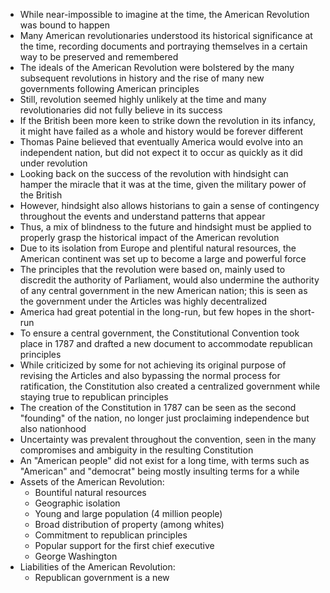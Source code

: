 - While near-impossible to imagine at the time, the American Revolution was bound to happen
- Many American revolutionaries understood its historical significance at the time, recording documents and portraying themselves in a certain way to be preserved and remembered
- The ideals of the American Revolution were bolstered by the many subsequent revolutions in history and the rise of many new governments following American principles
- Still, revolution seemed highly unlikely at the time and many revolutionaries did not fully believe in its success
- If the British been more keen to strike down the revolution in its infancy, it might have failed as a whole and history would be forever different
- Thomas Paine believed that eventually America would evolve into an independent nation, but did not expect it to occur as quickly as it did under revolution
- Looking back on the success of the revolution with hindsight can hamper the miracle that it was at the time, given the military power of the British
- However, hindsight also allows historians to gain a sense of contingency throughout the events and understand patterns that appear
- Thus, a mix of blindness to the future and hindsight must be applied to properly grasp the historical impact of the American revolution
- Due to its isolation from Europe and plentiful natural resources, the American continent was set up to become a large and powerful force
- The principles that the revolution were based on, mainly used to discredit the authority of Parliament, would also undermine the authority of any central government in the new American nation; this is seen as the government under the Articles was highly decentralized
- America had great potential in the long-run, but few hopes in the short-run
- To ensure a central government, the Constitutional Convention took place in 1787 and drafted a new document to accommodate republican principles
- While criticized by some for not achieving its original purpose of revising the Articles and also bypassing the normal process for ratification, the Constitution also created a centralized government while staying true to republican principles
- The creation of the Constitution in 1787 can be seen as the second "founding" of the nation, no longer just proclaiming independence but also nationhood
- Uncertainty was prevalent throughout the convention, seen in the many compromises and ambiguity in the resulting Constitution
- An "American people" did not exist for a long time, with terms such as "American" and "democrat" being mostly insulting terms for a while
- Assets of the American Revolution:
	- Bountiful natural resources
	- Geographic isolation
	- Young and large population (4 million people)
	- Broad distribution of property (among whites)
	- Commitment to republican principles
	- Popular support for the first chief executive
	- George Washington
- Liabilities of the American Revolution:
	- Republican government is a new